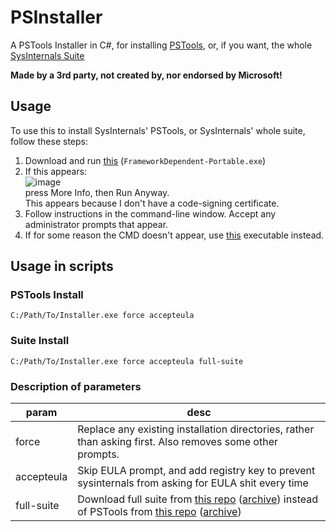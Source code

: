 # PSInstaller
A PSTools Installer in C#, for installing [PSTools](https://docs.microsoft.com/en-us/sysinternals/downloads/pstools), or, if you want, the whole [SysInternals Suite](https://docs.microsoft.com/en-us/sysinternals/downloads/sysinternals-suite)

**Made by a 3rd party, not created by, nor endorsed by Microsoft!**

## Usage
To use this to install SysInternals' PSTools, or SysInternals' whole suite, follow these steps:
1. Download and run [this](https://github.com/MokiyCodes/PSInstaller/releases/latest/download/FrameworkDependent-Portable.exe) (`FrameworkDependent-Portable.exe`)
2. If this appears:<br/>![image](https://user-images.githubusercontent.com/92001109/154757832-304c7e67-04e6-46e3-84d6-6366f46ede66.png)<br/>press More Info, then Run Anyway.<br/>This appears because I don't have a code-signing certificate.
3. Follow instructions in the command-line window. Accept any administrator prompts that appear.
4. If for some reason the CMD doesn't appear, use [this](https://github.com/MokiyCodes/PSInstaller/releases/latest/download/SelfContained-x86.exe) executable instead.

## Usage in scripts
### PSTools Install
```batch
C:/Path/To/Installer.exe force accepteula
```
### Suite Install
```batch
C:/Path/To/Installer.exe force accepteula full-suite
```
### Description of parameters
| param | desc |
| ----- | ---- |
| force | Replace any existing installation directories, rather than asking first. Also removes some other prompts. |
| accepteula | Skip EULA prompt, and add registry key to prevent sysinternals from asking for EULA shit every time |
| full-suite | Download full suite from [this repo](https://github.com/Mokiy2/SysInternalsSuite) ([archive](https://codeload.github.com/Mokiy2/SysInternalsSuite/zip/refs/heads/main)) instead of PSTools from [this repo](https://github.com/MokiyCodes/PSTools) ([archive](https://codeload.github.com/MokiyCodes/PSTools/zip/refs/heads/main)) |
